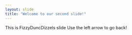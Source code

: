 ```yaml
---
layout: slide
title: "Welcome to our second slide!"
---
```

This is FizzyDuncDizzels slide
Use the left arrow to go back!
